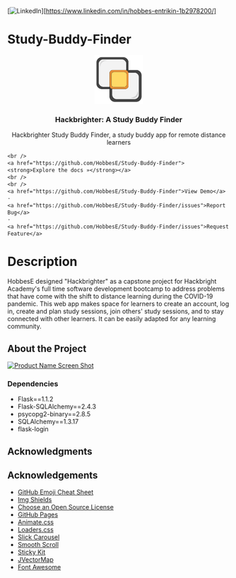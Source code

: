 <!-- PROJECT SHIELDS -->
<!--
*** I'm using markdown "reference style" links for readability.
*** Reference links are enclosed in brackets [ ] instead of parentheses ( ).
*** See the bottom of this document for the declaration of the reference variables
-->


[![LinkedIn][linkedin-shield]][https://www.linkedin.com/in/hobbes-entrikin-1b2978200/]

# Study-Buddy-Finder

<p align="center">
  <a href="https://github.com/HobbesE/Study-Buddy-Finder">
    <img src="static/hackbrighter logo.svg" alt="Logo" width="110" height="110">
  </a>

  <h3 align="center">Hackbrighter: A Study Buddy Finder</h3>

  <p align="center">
    Hackbrighter Study Buddy Finder, a study buddy app for remote distance learners

    <br />
    <a href="https://github.com/HobbesE/Study-Buddy-Finder"><strong>Explore the docs »</strong></a>
    <br />
    <br />
    <a href="https://github.com/HobbesE/Study-Buddy-Finder">View Demo</a>
    ·
    <a href="https://github.com/HobbesE/Study-Buddy-Finder/issues">Report Bug</a>
    ·
    <a href="https://github.com/HobbesE/Study-Buddy-Finder/issues">Request Feature</a>
  </p>
</p>




# Description

HobbesE designed "Hackbrighter" as a capstone project for Hackbright Academy's full time software development bootcamp
to address problems that have come with the shift to distance learning during the COVID-19 pandemic. This web app makes space for learners
to create an account, log in, create and plan study sessions, join others' study sessions, and to stay connected with other learners. 
It can be easily adapted for any learning community.

## About the Project

[![Product Name Screen Shot][product-screenshot]](https://example.com)

### Dependencies

* Flask==1.1.2
* Flask-SQLAlchemy==2.4.3
* psycopg2-binary==2.8.5
* SQLAlchemy==1.3.17
* flask-login




## Acknowledgments

<!-- ACKNOWLEDGEMENTS -->
## Acknowledgements
* [GitHub Emoji Cheat Sheet](https://www.webpagefx.com/tools/emoji-cheat-sheet)
* [Img Shields](https://shields.io)
* [Choose an Open Source License](https://choosealicense.com)
* [GitHub Pages](https://pages.github.com)
* [Animate.css](https://daneden.github.io/animate.css)
* [Loaders.css](https://connoratherton.com/loaders)
* [Slick Carousel](https://kenwheeler.github.io/slick)
* [Smooth Scroll](https://github.com/cferdinandi/smooth-scroll)
* [Sticky Kit](http://leafo.net/sticky-kit)
* [JVectorMap](http://jvectormap.com)
* [Font Awesome](https://fontawesome.com)





<!-- MARKDOWN LINKS & IMAGES -->
<!-- https://www.markdownguide.org/basic-syntax/#reference-style-links -->
[contributors-shield]: https://img.shields.io/github/contributors/othneildrew/Best-README-Template.svg?style=for-the-badge
[contributors-url]: https://github.com/othneildrew/Best-README-Template/graphs/contributors
[forks-shield]: https://img.shields.io/github/forks/othneildrew/Best-README-Template.svg?style=for-the-badge
[forks-url]: https://github.com/othneildrew/Best-README-Template/network/members
[stars-shield]: https://img.shields.io/github/stars/othneildrew/Best-README-Template.svg?style=for-the-badge
[stars-url]: https://github.com/othneildrew/Best-README-Template/stargazers
[issues-shield]: https://img.shields.io/github/issues/othneildrew/Best-README-Template.svg?style=for-the-badge
[issues-url]: https://github.com/othneildrew/Best-README-Template/issues
[license-shield]: https://img.shields.io/github/license/othneildrew/Best-README-Template.svg?style=for-the-badge
[license-url]: https://github.com/othneildrew/Best-README-Template/blob/master/LICENSE.txt
[linkedin-shield]: https://img.shields.io/badge/-LinkedIn-black.svg?style=for-the-badge&logo=linkedin&colorB=555
[linkedin-url]: https://linkedin.com/in/othneildrew
[product-screenshot]: images/screenshot.png

